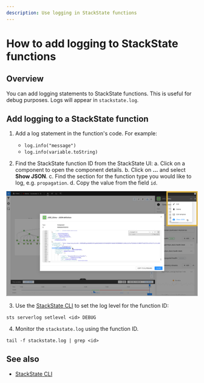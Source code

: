 ```yaml
---
description: Use logging in StackState functions
---
```


# How to add logging to StackState functions

## Overview

You can add logging statements to StackState functions. This is useful for debug purposes. Logs will appear in `stackstate.log`.

## Add logging to a StackState function

1) Add a log statement in the function's code. For example:
    - `log.info("message")`
    - `log.info(variable.toString)`

2) Find the StackState function ID from the StackState UI:
    a. Click on a component to open the component details.
    b. Click on **...** and select **Show JSON**.
    c. Find the section for the function type you would like to log, e.g. `propagation`.
    d. Copy the value from the field `id`.

![Show JSON](/.gitbook/assets/v41_show-json.png)

3) Use the [StackState CLI](/setup/cli.md) to set the log level for the function ID:
```
sts serverlog setlevel <id> DEBUG
```

4) Monitor the `stackstate.log` using the function ID.
```
tail -f stackstate.log | grep <id>
```

## See also

- [StackState CLI](/setup/cli.md)